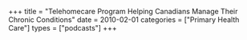 +++
title = "Telehomecare Program Helping Canadians Manage Their Chronic Conditions"
date = 2010-02-01
categories = ["Primary Health Care"]
types = ["podcasts"]
+++
